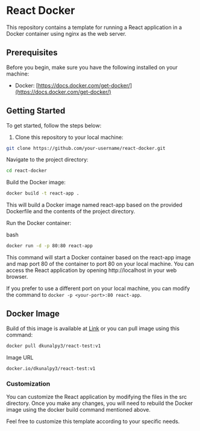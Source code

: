 # React Docker

This repository contains a template for running a React application in a Docker container using nginx as the web server.

## Prerequisites

Before you begin, make sure you have the following installed on your machine:

- Docker: [https://docs.docker.com/get-docker/](https://docs.docker.com/get-docker/)

## Getting Started

To get started, follow the steps below:

1. Clone this repository to your local machine:

```sh
git clone https://github.com/your-username/react-docker.git
```
Navigate to the project directory:

```sh
cd react-docker
```
Build the Docker image:

```sh
docker build -t react-app .
```
This will build a Docker image named react-app based on the provided Dockerfile and the contents of the project directory.

Run the Docker container:

bash
```sh
docker run -d -p 80:80 react-app
```
This command will start a Docker container based on the react-app image and map port 80 of the container to port 80 on your local machine. You can access the React application by opening http://localhost in your web browser.

If you prefer to use a different port on your local machine, you can modify the command to `docker -p <your-port>:80 react-app`.

## Docker Image
Build of this image is available at [Link](https://hub.docker.com/repository/docker/dkunalpy3/react-test/general)
or you can pull image using this command:

```sh
docker pull dkunalpy3/react-test:v1
```

Image URL

```url
docker.io/dkunalpy3/react-test:v1
```

### Customization
You can customize the React application by modifying the files in the src directory. Once you make any changes, you will need to rebuild the Docker image using the docker build command mentioned above.

Feel free to customize this template according to your specific needs.
